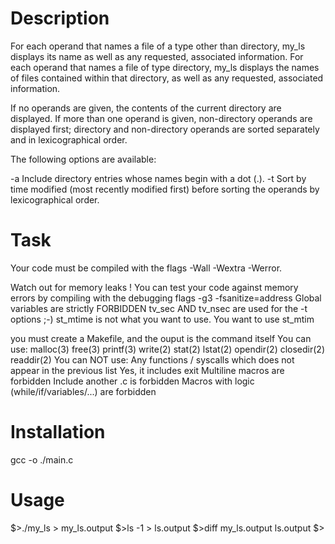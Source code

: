 # Description

For each operand that names a file of a type other than directory, my_ls displays its name as well as any requested, associated information. For each operand that names a file of type directory, my_ls displays the names of files contained within that directory, as well as any requested, associated information.

If no operands are given, the contents of the current directory are displayed. If more than one operand is given, non-directory operands are displayed first; directory and non-directory operands are sorted separately and in lexicographical order.

The following options are available:

-a Include directory entries whose names begin with a dot (.).
-t Sort by time modified (most recently modified first) before sorting the operands by lexicographical order.

# Task

Your code must be compiled with the flags -Wall -Wextra -Werror.

Watch out for memory leaks !
You can test your code against memory errors by compiling with the debugging flags -g3 -fsanitize=address
Global variables are strictly FORBIDDEN
tv_sec AND tv_nsec are used for the -t options ;-)
st_mtime is not what you want to use. You want to use st_mtim

you must create a Makefile, and the ouput is the command itself
You can use:
malloc(3)
free(3)
printf(3)
write(2)
stat(2)
lstat(2)
opendir(2)
closedir(2)
readdir(2)
You can NOT use:
Any functions / syscalls which does not appear in the previous list
Yes, it includes exit
Multiline macros are forbidden
Include another .c is forbidden
Macros with logic (while/if/variables/...) are forbidden

# Installation

gcc -o ./main.c

# Usage
$>./my_ls > my_ls.output
$>ls -1 > ls.output
$>diff my_ls.output ls.output
$>